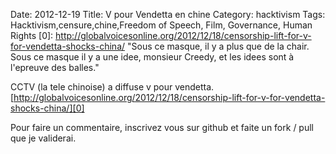 Date: 2012-12-19
Title: V pour Vendetta en chine
Category: hacktivism
Tags: Hacktivism,censure,chine,Freedom of Speech, Film, Governance, Human Rights
[0]: http://globalvoicesonline.org/2012/12/18/censorship-lift-for-v-for-vendetta-shocks-china/ "Sous ce masque, il y a plus que de la chair. Sous ce masque il y a une idee, monsieur Creedy, et les idees sont à l'epreuve des balles."

CCTV (la tele chinoise) a diffuse v pour vendetta.
[http://globalvoicesonline.org/2012/12/18/censorship-lift-for-v-for-vendetta-shocks-china/][0]


Pour faire un commentaire, inscrivez vous sur github et faite un fork / pull que je validerai.

